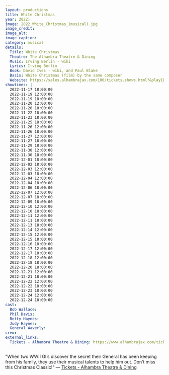 ```yaml
---
layout: productions
title: White Christmas
year: 2022)
image: 2022_White_Christmas_(musical).jpg
image_credit: 
image_alt:
image_caption:
category: musical
details:
  Title: White Christmas
  Theatre: The Alhambra Theatre & Dining
  Music: Irving Berlin - wiki
  Lyrics: Irving Berlin
  Book: David Ives - wiki, and Paul Blake
  Basis: White Christmas (film) by the same composer
  Website: https://sales.alhambrajax.com/100/tickets.shows.html?&playID=396&code=JaxPlays
showtimes: |
  2022-11-17 18:00:00
  2022-11-19 12:00:00
  2022-11-19 18:00:00
  2022-11-20 12:00:00
  2022-11-20 18:00:00
  2022-11-22 18:00:00
  2022-11-23 18:00:00
  2022-11-25 18:00:00
  2022-11-26 12:00:00
  2022-11-26 18:00:00
  2022-11-27 12:00:00
  2022-11-27 18:00:00
  2022-11-29 18:00:00
  2022-11-30 12:00:00
  2022-11-30 18:00:00
  2022-12-01 18:00:00
  2022-12-02 18:00:00
  2022-12-03 12:00:00
  2022-12-03 18:00:00
  2022-12-04 12:00:00
  2022-12-04 18:00:00
  2022-12-06 18:00:00
  2022-12-07 12:00:00
  2022-12-07 18:00:00
  2022-12-09 18:00:00
  2022-12-10 12:00:00
  2022-12-10 18:00:00
  2022-12-11 12:00:00
  2022-12-11 18:00:00
  2022-12-13 18:00:00
  2022-12-14 12:00:00
  2022-12-15 12:00:00
  2022-12-15 18:00:00
  2022-12-16 18:00:00
  2022-12-17 12:00:00
  2022-12-17 18:00:00
  2022-12-18 12:00:00
  2022-12-18 18:00:00
  2022-12-20 18:00:00
  2022-12-21 12:00:00
  2022-12-21 18:00:00
  2022-12-22 12:00:00
  2022-12-22 18:00:00
  2022-12-23 18:00:00
  2022-12-24 12:00:00
  2022-12-24 18:00:00
cast:
  Bob Wallace: 
  Phil Davis: 
  Betty Haynes: 
  Judy Haynes: 
  General Waverly: 
crew: 
external_links:
  Tickets - Alhambra Theatre & Dining: https://www.alhambrajax.com/tickets/
---
```

"When two WWII GI’s discover the secret their General has been keeping from his family, they use their musical talents to help him out. Don’t miss this Christmas Classic!" — [Tickets - Alhambra Theatre & Dining](https://www.alhambrajax.com/tickets/)
